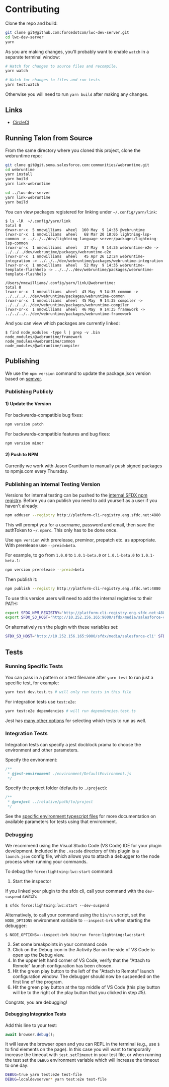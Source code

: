 # Contributing

Clone the repo and build:
```sh
git clone git@github.com:forcedotcom/lwc-dev-server.git
cd lwc-dev-server
yarn
```

As you are making changes, you'll probably want to enable `watch` in a separate terminal window:

```sh
# Watch for changes to source files and recompile.
yarn watch

# Watch for changes to files and run tests
yarn test:watch
```
Otherwise you will need to run `yarn build` after making any changes.

## Links

- [CircleCI](https://circleci.com/gh/forcedotcom/lwc-dev-server)

## Running Talon from Source

From the same directory where you cloned this project, clone the webruntime repo:

```sh
git clone git@git.soma.salesforce.com:communities/webruntime.git
cd webruntime
yarn install
yarn build
yarn link-webruntime

cd ../lwc-dev-server
yarn link-webruntime
yarn build
```

You can view packages registered for linking under `~/.config/yarn/link`:

```console
$ ls -lR  ~/.config/yarn/link
total 0
drwxr-xr-x  5 nmcwilliams  wheel  160 May  9 14:35 @webruntime
lrwxr-xr-x  1 nmcwilliams  wheel   68 Mar 20 18:05 lightning-lsp-common -> ../../../dev/lightning-language-server/packages/lightning-lsp-common
lrwxr-xr-x  1 nmcwilliams  wheel   37 May  9 14:35 webruntime-e2e -> ../../../dev/webruntime/packages/webruntime-e2e
lrwxr-xr-x  1 nmcwilliams  wheel   45 Apr 26 12:24 webruntime-integration -> ../../../dev/webruntime/packages/webruntime-integration
lrwxr-xr-x  1 nmcwilliams  wheel   52 May  9 14:35 webruntime-template-flashhelp -> ../../../dev/webruntime/packages/webruntime-template-flashhelp

/Users/nmcwilliams/.config/yarn/link/@webruntime:
total 0
lrwxr-xr-x  1 nmcwilliams  wheel  43 May  9 14:35 common -> ../../../../dev/webruntime/packages/webruntime-common
lrwxr-xr-x  1 nmcwilliams  wheel  45 May  9 14:35 compiler -> ../../../../dev/webruntime/packages/webruntime-compiler
lrwxr-xr-x  1 nmcwilliams  wheel  46 May  9 14:35 framework -> ../../../../dev/webruntime/packages/webruntime-framework
```

And you can view which packages are currently linked:

```console
$ find node_modules -type l | grep -v .bin
node_modules/@webruntime/framework
node_modules/@webruntime/common
node_modules/@webruntime/compiler
```

## Publishing

We use the `npm version` command to update the package.json version based on [semver](https://docs.npmjs.com/about-semantic-versioning).

### Publishing Publicly

#### 1) Update the Version
For backwards-compatible bug fixes:

```sh
npm version patch
```

For backwards-compatible features and bug fixes:

```sh
npm version minor
```

#### 2) Push to NPM

Currently we work with Jason Grantham to manually push signed packages to npmjs.com every Thursday.

### Publishing an Internal Testing Version

Versions for internal testing can be pushed to the [internal SFDX npm registry](http://platform-cli-registry.eng.sfdc.net:4880/#/). Before you can publish you need to add yourself as a user if you haven't already:

```sh
npm adduser --registry http://platform-cli-registry.eng.sfdc.net:4880
```

This will prompt you for a username, password and email, then save the authToken to `~/.npmrc`. This only has to be done once.

Use `npm version` with prerelease, preminor, prepatch etc. as appropriate. With prerelease use `--preid=beta`.

For example, to go from `1.0.0` to `1.0.1-beta.0` or `1.0.1-beta.0` to `1.0.1-beta.1`:

```sh
npm version prerelease --preid=beta
```

Then publish it:
```sh
npm publish --registry http://platform-cli-registry.eng.sfdc.net:4880
```

To use this version users will need to add the internal registries to their PATH:

```sh
export SFDX_NPM_REGISTRY='http://platform-cli-registry.eng.sfdc.net:4880'
export SFDX_S3_HOST='http://10.252.156.165:9000/sfdx/media/salesforce-cli'
```

Or alternatively run the plugin with these variables set:

```sh
SFDX_S3_HOST='http://10.252.156.165:9000/sfdx/media/salesforce-cli' SFDX_NPM_REGISTRY='http://platform-cli-registry.eng.sfdc.net:4880' sfdx plugins:install @salesforce/lwc-dev-server
```

## Tests

### Running Specific Tests

You can pass in a pattern or a test filename after `yarn test` to run just a specific test, for example:

```sh
yarn test dev.test.ts # will only run tests in this file    
```

For integration tests use `test:e2e`:

```sh
yarn test:e2e dependencies # will run dependencies.test.ts
```

Jest has [many other options](https://jestjs.io/docs/en/cli#running-from-the-command-line) for selecting which tests to run as well.

### Integration Tests

Integration tests can specify a jest docblock prama to choose the environment and other parameters.

Specify the environment:

```js
/**
 * @jest-environment ./environment/DefaultEnvironment.js
 */
```

Specify the project folder (defaults to `./project`):

```js
/**
 * @project ../relative/path/to/project
 */
```

See the [specific environment typescript files](/integration-tests/environment ) for more documentation on available parameters for tests using that environment.

### Debugging

We recommend using the Visual Studio Code (VS Code) IDE for your plugin development. Included in the `.vscode` directory of this plugin is a `launch.json` config file, which allows you to attach a debugger to the node process when running your commands.

To debug the `force:lightning:lwc:start` command:
1. Start the inspector
  
If you linked your plugin to the sfdx cli, call your command with the `dev-suspend` switch: 
```sh-session
$ sfdx force:lightning:lwc:start --dev-suspend
```
  
Alternatively, to call your command using the `bin/run` script, set the `NODE_OPTIONS` environment variable to `--inspect-brk` when starting the debugger:
```sh-session
$ NODE_OPTIONS=--inspect-brk bin/run force:lightning:lwc:start
```

2. Set some breakpoints in your command code
3. Click on the Debug icon in the Activity Bar on the side of VS Code to open up the Debug view.
4. In the upper left hand corner of VS Code, verify that the "Attach to Remote" launch configuration has been chosen.
5. Hit the green play button to the left of the "Attach to Remote" launch configuration window. The debugger should now be suspended on the first line of the program. 
6. Hit the green play button at the top middle of VS Code (this play button will be to the right of the play button that you clicked in step #5).

Congrats, you are debugging!

#### Debugging Integration Tests

Add this line to your test:

```js
await browser.debug();
```

It will leave the browser open and you can REPL in the terminal (e.g., use `$` to find elements on the page). In this case you will want to temporarily increase the timeout with `jest.setTimeout` in your test file, or when running the test set the `DEBUG` environment variable which will increase the timeout to one day:

```sh
DEBUG=true yarn test:e2e test-file
DEBUG=localdevserver* yarn test:e2e test-file
```
